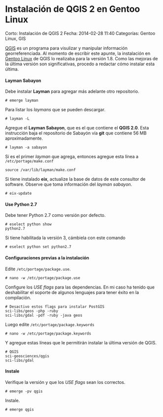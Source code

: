 Instalación de QGIS 2 en Gentoo Linux
=====================================

Corto: Instalación de QGIS 2
Fecha: 2014-02-28 11:40
Categorías: Gentoo Linux, GIS

[QGIS](http://www.qgis.org/es/site/index.html) es un programa para visulizar y manipular información georreferenciada. Al momento de escribir este apunte, la instalación en [Gentoo Linux](http://gentoo.org/) de QGIS lo realizaba para la versión 1.8. Como las mejoras de la última versión son significativas, procedo a redactar cómo instalar esta última.

<!-- break -->

#### Layman Sabayon

Debe instalar **Layman** para agregar más adelante otro repositorio.

    # emerge layman

Para listar los _laymans_ que se pueden descargar.

    # layman -L

Agregue el **Layman Sabayon**, que es el que contiene el **QGIS 2.0**. Esta instrucción baja el repositorio de Sabayón vía **git** que contiene 56 MB aproximadamente.

    # layman -a sabayon

Si es el primer _layman_ que agrega, entonces agregue esta línea a `/etc/portage/make.conf`

    source /var/lib/layman/make.conf

Si tiene instalado **eix**, actualize la base de datos de este consultor de software. Observe que toma información del _layman sabayon_.

    # eix-update

#### Use Python 2.7

Debe tener Python 2.7 como versión por defecto.

    # eselect python show
    python2.7

Si tiene habilitada la versión 3, cámbiela con este comando

    # eselect python set python2.7

#### Configuraciones previas a la instalación

Edite `/etc/portage/package.use`.

    # nano -w /etc/portage/package.use

Configure los _USE flags_ para las dependencias. En mi caso ha tenido que deshabilitar el soporte de algunos lenguajes para tener éxito en la compilación.

    # Desactivo estos flags para instalar PostGIS
    sci-libs/geos -php -ruby
    sci-libs/gdal -pdf -ruby -java geos

Luego edite `/etc/portage/package.keywords`

    # nano -w /etc/portage/package.keywords

Y agregue estas líneas que le permitirán instalar la última versión de QGIS.

    # QGIS
    sci-geosciences/qgis
    sci-libs/gdal

#### Instale

Verifique la versión y que los _USE flags_ sean los correctos.

    # emerge -pv qgis

Instale.

    # emerge qgis
